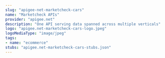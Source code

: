 ```yaml
---
slug: "apigee-net-marketcheck-cars"
name: "Marketcheck APIs"
provider: "apigee.net"
description: "One API serving data spanned across multiple verticals"
logo: "apigee.net-marketcheck-cars-logo.jpeg"
logoMediaType: "image/jpeg"
tags:
- name: "ecommerce"
stubs: "apigee.net-marketcheck-cars-stubs.json"
---
```


